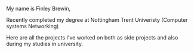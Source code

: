 My name is Finley Brewin,

Recently completed my degree at Nottingham Trent Univeristy (Computer systems Networking)

Here are all the projects I've worked on both as side projects and also during my studies in university.
